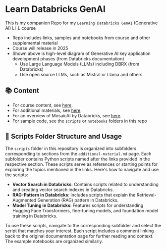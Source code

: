 # Learn Databricks GenAI

This is my companion Repo for my `Learning Databricks GenAI` (Generative AI) LI_L course 
- Repo includes links, samples and notebooks from course and other supplemental material
- Course will release in 2025
- Shown above is high-level diagram of Generative AI key application development phases (from Databricks documentation)  
  - Use Large Language Models (LLMs) including DBRX (from Databricks) 
  - Use open source LLMs, such as Mistral or Llama and others

## 📚 Content

- For course content, see [here](course.md).
- For additional materials, see [here](additional-material.md).
- For an overview of MosaicAI by Databricks, see [here](mosaicai.md).
- For sample code, see the `scripts` or `notebooks` folders in this repo

## 📁 Scripts Folder Structure and Usage

The `scripts` folder in this repository is organized into subfolders corresponding to sections from the `additional-material.md` page. Each subfolder contains Python scripts named after the links provided in the respective section. These scripts serve as references or starting points for exploring the topics mentioned in the links. Here's how to navigate and use the scripts:

- **Vector Search in Databricks**: Contains scripts related to understanding and creating vector search indexes in Databricks.
- **RAG-Pattern in Databricks**: Includes scripts that explain the Retrieval-Augmented Generation (RAG) pattern in Databricks.
- **Model Tuning in Databricks**: Features scripts for understanding Hugging Face Transformers, fine-tuning models, and foundation model training in Databricks.

To use these scripts, navigate to the corresponding subfolder and select the script that matches your interest. Each script includes a comment linking back to the original documentation page for further reading and context.
The example notebooks are organized similarly.
